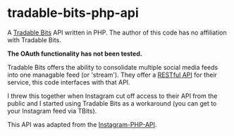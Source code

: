 # tradable-bits-php-api

A [Tradable Bits](http://tradablebits.com/) API written in PHP. The author of this code has no affiliation with Tradable Bits.

**The OAuth functionality has not been tested.**

Tradable Bits offers the ability to consolidate multiple social media feeds into one managable feed (or 'stream'). They offer a [RESTful API](http://tradablebits.com/developers) for their service, this code interfaces with that API.

I threw this together when Instagram cut off access to their API from the public and I started using Tradable Bits as a workaround (you can get to your Instagram feed via TBits).

This API was adapted from the [Instagram-PHP-API](https://github.com/cosenary/Instagram-PHP-API).
